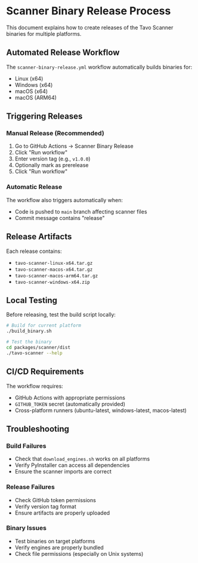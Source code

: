 # Scanner Binary Release Process

This document explains how to create releases of the Tavo Scanner binaries for multiple platforms.

## Automated Release Workflow

The `scanner-binary-release.yml` workflow automatically builds binaries for:

- Linux (x64)
- Windows (x64)
- macOS (x64)
- macOS (ARM64)

## Triggering Releases

### Manual Release (Recommended)

1. Go to GitHub Actions → Scanner Binary Release
2. Click "Run workflow"
3. Enter version tag (e.g., `v1.0.0`)
4. Optionally mark as prerelease
5. Click "Run workflow"

### Automatic Release

The workflow also triggers automatically when:
- Code is pushed to `main` branch affecting scanner files
- Commit message contains "release"

## Release Artifacts

Each release contains:
- `tavo-scanner-linux-x64.tar.gz`
- `tavo-scanner-macos-x64.tar.gz`
- `tavo-scanner-macos-arm64.tar.gz`
- `tavo-scanner-windows-x64.zip`

## Local Testing

Before releasing, test the build script locally:

```bash
# Build for current platform
./build_binary.sh

# Test the binary
cd packages/scanner/dist
./tavo-scanner --help
```

## CI/CD Requirements

The workflow requires:
- GitHub Actions with appropriate permissions
- `GITHUB_TOKEN` secret (automatically provided)
- Cross-platform runners (ubuntu-latest, windows-latest, macos-latest)

## Troubleshooting

### Build Failures
- Check that `download_engines.sh` works on all platforms
- Verify PyInstaller can access all dependencies
- Ensure the scanner imports are correct

### Release Failures
- Check GitHub token permissions
- Verify version tag format
- Ensure artifacts are properly uploaded

### Binary Issues
- Test binaries on target platforms
- Verify engines are properly bundled
- Check file permissions (especially on Unix systems)
